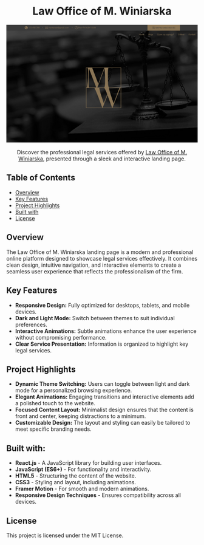 <h1 align="center">Law Office of M. Winiarska</h1>

<div align="center">
  <img src="src/assets/readme/mw-screenshot.png" alt="law-screenshot" width="600">
  <p>Discover the professional legal services offered by <a href="https://m-winiarska.vercel.app/" target="_blank" text-decoration="none">Law Office of M. Winiarska</a>, presented through a sleek and interactive landing page.</p>
</div>

## Table of Contents
- [Overview](#overview)
- [Key Features](#key-features)
- [Project Highlights](#project-highlights)
- [Built with](#built-with)
- [License](#license)

## Overview
The Law Office of M. Winiarska landing page is a modern and professional online platform designed to showcase legal services effectively. It combines clean design, intuitive navigation, and interactive elements to create a seamless user experience that reflects the professionalism of the firm.

## Key Features
- **Responsive Design:** Fully optimized for desktops, tablets, and mobile devices.
- **Dark and Light Mode:** Switch between themes to suit individual preferences.
- **Interactive Animations:** Subtle animations enhance the user experience without compromising performance.
- **Clear Service Presentation:** Information is organized to highlight key legal services.

## Project Highlights
- **Dynamic Theme Switching:** Users can toggle between light and dark mode for a personalized browsing experience.
- **Elegant Animations:** Engaging transitions and interactive elements add a polished touch to the website.
- **Focused Content Layout:** Minimalist design ensures that the content is front and center, keeping distractions to a minimum.
- **Customizable Design:** The layout and styling can easily be tailored to meet specific branding needs.

## Built with:
- **React.js** - A JavaScript library for building user interfaces.
- **JavaScript (ES6+)** - For functionality and interactivity.
- **HTML5** - Structuring the content of the website.
- **CSS3** - Styling and layout, including animations.
- **Framer Motion** - For smooth and modern animations.
- **Responsive Design Techniques** - Ensures compatibility across all devices.

## License
This project is licensed under the MIT License.
